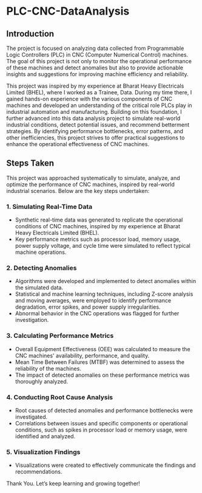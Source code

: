 # PLC-CNC-DataAnalysis

## Introduction

The project is focused on analyzing data collected from Programmable Logic Controllers (PLC) in CNC (Computer Numerical Control) machines. The goal of this project is not only to monitor the operational performance of these machines and detect anomalies but also to provide actionable insights and suggestions for improving machine efficiency and reliability.

This project was inspired by my experience at Bharat Heavy Electricals Limited (BHEL), where I worked as a Trainee, Data. During my time there, I gained hands-on experience with the various components of CNC machines and developed an understanding of the critical role PLCs play in industrial automation and manufacturing. Building on this foundation, I further advanced into this data analysis project to simulate real-world industrial conditions, detect potential issues, and recommend betterment strategies. By identifying performance bottlenecks, error patterns, and other inefficiencies, this project strives to offer practical suggestions to enhance the operational effectiveness of CNC machines.

## Steps Taken

This project was approached systematically to simulate, analyze, and optimize the performance of CNC machines, inspired by real-world industrial scenarios. Below are the key steps undertaken:

### 1. Simulating Real-Time Data

- Synthetic real-time data was generated to replicate the operational conditions of CNC machines, inspired by my experience at Bharat Heavy Electricals Limited (BHEL).
- Key performance metrics such as processor load, memory usage, power supply voltage, and cycle time were simulated to reflect typical machine operations.

### 2. Detecting Anomalies

- Algorithms were developed and implemented to detect anomalies within the simulated data.
- Statistical and machine learning techniques, including Z-score analysis and moving averages, were employed to identify performance degradation, error spikes, and power supply irregularities.
- Abnormal behavior in the CNC operations was flagged for further investigation.

### 3. Calculating Performance Metrics

- Overall Equipment Effectiveness (OEE) was calculated to measure the CNC machines' availability, performance, and quality.
- Mean Time Between Failures (MTBF) was determined to assess the reliability of the machines.
- The impact of detected anomalies on these performance metrics was thoroughly analyzed.

### 4. Conducting Root Cause Analysis

- Root causes of detected anomalies and performance bottlenecks were investigated.
- Correlations between issues and specific components or operational conditions, such as spikes in processor load or memory usage, were identified and analyzed.

### 5. Visualization Findings

- Visualizations were created to effectively communicate the findings and recommendations.

Thank You. Let’s keep learning and growing together!
